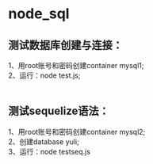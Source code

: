 # node_sql</br>

## 测试数据库创建与连接：</br>
1、用root账号和密码创建container mysql1;</br>
2、运行：node test.js;</br>
</br>


## 测试sequelize语法：</br>
1、用root账号和密码创建container mysql2;</br>
2、创建database yuli;</br>
3、运行：node testseq.js</br>

